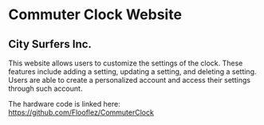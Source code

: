 # Commuter Clock Website
## City Surfers Inc.
This website allows users to customize the settings of the clock. 
These features include adding a setting, updating a setting, and deleting a setting.
Users are able to create a personalized account and access their settings through such account.

The hardware code is linked here:
https://github.com/Flooflez/CommuterClock

